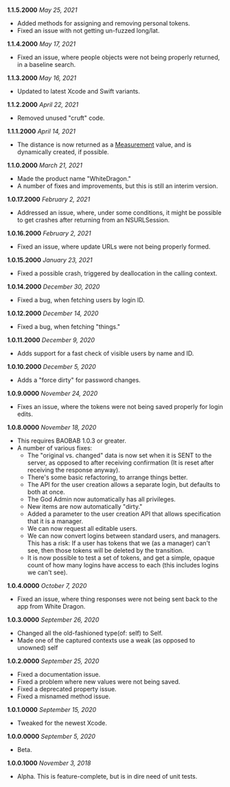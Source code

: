 **1.1.5.2000** *May 25, 2021*

- Added methods for assigning and removing personal tokens.
- Fixed an issue with not getting un-fuzzed long/lat.

**1.1.4.2000** *May 17, 2021*

- Fixed an issue, where people objects were not being properly returned, in a baseline search.

**1.1.3.2000** *May 16, 2021*

- Updated to latest Xcode and Swift variants.

**1.1.2.2000** *April 22, 2021*

- Removed unused "cruft" code.

**1.1.1.2000** *April 14, 2021*

- The distance is now returned as a [Measurement](https://developer.apple.com/documentation/foundation/measurement) value, and is dynamically created, if possible.

**1.1.0.2000** *March 21, 2021*

- Made the product name "WhiteDragon."
- A number of fixes and improvements, but this is still an interim version.

**1.0.17.2000** *February 2, 2021*
- Addressed an issue, where, under some conditions, it might be possible to get crashes after returning from an NSURLSession.

**1.0.16.2000** *February 2, 2021*
- Fixed an issue, where update URLs were not being properly formed.

**1.0.15.2000** *January 23, 2021*
- Fixed a possible crash, triggered by deallocation in the calling context.

**1.0.14.2000** *December 30, 2020*
- Fixed a bug, when fetching users by login ID.

**1.0.12.2000** *December 14, 2020*
- Fixed a bug, when fetching "things."

**1.0.11.2000** *December 9, 2020*
- Adds support for a fast check of visible users by name and ID.

**1.0.10.2000** *December 5, 2020*
- Adds a "force dirty" for password changes.

**1.0.9.0000** *November 24, 2020*
- Fixes an issue, where the tokens were not being saved properly for login edits.

**1.0.8.0000** *November 18, 2020*
- This requires BAOBAB 1.0.3 or greater.
- A number of various fixes:
    - The "original vs. changed" data is now set when it is SENT to the server, as opposed to after receiving confirmation (It is reset after receiving the response anyway).
    - There's some basic refactoring, to arrange things better.
    - The API for the user creation allows a separate login, but defaults to both at once.
    - The God Admin now automatically has all privileges.
    - New items are now automatically "dirty."
    - Added a parameter to the user creation API that allows specification that it is a manager.
    - We can now request all editable users.
    - We can now convert logins between standard users, and managers. This has a risk: If a user has tokens that we (as a manager) can't see, then those tokens will be deleted by the transition.
    - It is now possible to test a set of tokens, and get a simple, opaque count of how many logins have access to each (this includes logins we can't see).
    
**1.0.4.0000** *October 7, 2020*
- Fixed an issue, where thing responses were not being sent back to the app from White Dragon.

**1.0.3.0000** *September 26, 2020*
- Changed all the old-fashioned type(of: self) to Self.
- Made one of the captured contexts use a weak (as opposed to unowned) self

**1.0.2.0000** *September 25, 2020*

- Fixed a documentation issue.
- Fixed a problem where new values were not being saved.
- Fixed a deprecated property issue.
- Fixed a misnamed method issue.

**1.0.1.0000** *September 15, 2020*

- Tweaked for the newest Xcode.

**1.0.0.0000** *September 5, 2020*

- Beta.

**1.0.0.1000** *November 3, 2018*

- Alpha. This is feature-complete, but is in dire need of unit tests.
